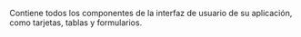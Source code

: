 Contiene todos los componentes de la interfaz de usuario de su aplicación, como tarjetas, tablas y formularios.